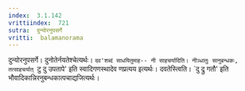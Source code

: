 ```yaml
---
index:  3.1.142
vrittiindex:  721
sutra:  दुन्योरनुपसर्गे
vritti:  balamanorama 
---
```


दुन्योरनुपसर्गे। दुनोतेर्नयतेश्चेत्यर्थः। `दव'शब्दं साधयितुमाह-- नी साहचर्यादिति। नीञ्धातुः सानुबन्धकः, तत्साहचर्यात् `टु दु उपतापे' इति स्वादिगणस्थादेव णप्रत्यय इत्यर्थः। दवतेस्त्विति। `दु द्रु गतौ' इति भौवादिकान्निरनुबन्धकात्पचाद्यजित्यर्थः। 

